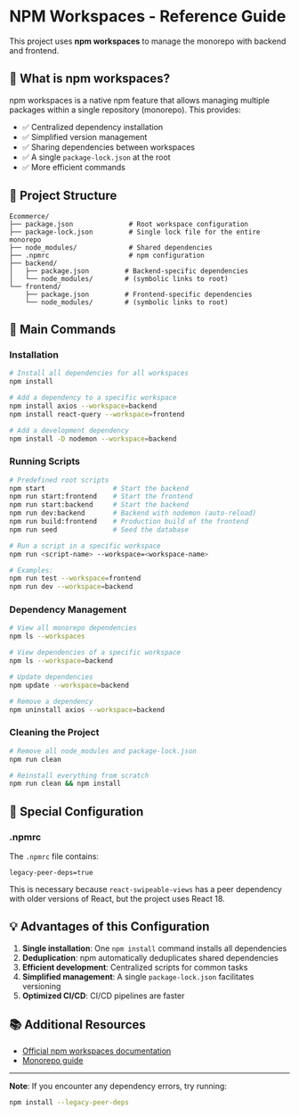# NPM Workspaces - Reference Guide

This project uses **npm workspaces** to manage the monorepo with backend and frontend.

## 🎯 What is npm workspaces?

npm workspaces is a native npm feature that allows managing multiple packages within a single repository (monorepo). This provides:

- ✅ Centralized dependency installation
- ✅ Simplified version management
- ✅ Sharing dependencies between workspaces
- ✅ A single `package-lock.json` at the root
- ✅ More efficient commands

## 📁 Project Structure

```
Ecommerce/
├── package.json              # Root workspace configuration
├── package-lock.json         # Single lock file for the entire monorepo
├── node_modules/             # Shared dependencies
├── .npmrc                    # npm configuration
├── backend/
│   ├── package.json         # Backend-specific dependencies
│   └── node_modules/        # (symbolic links to root)
└── frontend/
    ├── package.json         # Frontend-specific dependencies
    └── node_modules/        # (symbolic links to root)
```

## 🚀 Main Commands

### Installation

```bash
# Install all dependencies for all workspaces
npm install

# Add a dependency to a specific workspace
npm install axios --workspace=backend
npm install react-query --workspace=frontend

# Add a development dependency
npm install -D nodemon --workspace=backend
```

### Running Scripts

```bash
# Predefined root scripts
npm start                 # Start the backend
npm run start:frontend    # Start the frontend
npm run start:backend     # Start the backend
npm run dev:backend       # Backend with nodemon (auto-reload)
npm run build:frontend    # Production build of the frontend
npm run seed              # Seed the database

# Run a script in a specific workspace
npm run <script-name> --workspace=<workspace-name>

# Examples:
npm run test --workspace=frontend
npm run dev --workspace=backend
```

### Dependency Management

```bash
# View all monorepo dependencies
npm ls --workspaces

# View dependencies of a specific workspace
npm ls --workspace=backend

# Update dependencies
npm update --workspace=backend

# Remove a dependency
npm uninstall axios --workspace=backend
```

### Cleaning the Project

```bash
# Remove all node_modules and package-lock.json
npm run clean

# Reinstall everything from scratch
npm run clean && npm install
```

## 🔧 Special Configuration

### .npmrc

The `.npmrc` file contains:

```
legacy-peer-deps=true
```

This is necessary because `react-swipeable-views` has a peer dependency with older versions of React, but the project uses React 18.

## 💡 Advantages of this Configuration

1. **Single installation**: One `npm install` command installs all dependencies
2. **Deduplication**: npm automatically deduplicates shared dependencies
3. **Efficient development**: Centralized scripts for common tasks
4. **Simplified management**: A single `package-lock.json` facilitates versioning
5. **Optimized CI/CD**: CI/CD pipelines are faster

## 📚 Additional Resources

- [Official npm workspaces documentation](https://docs.npmjs.com/cli/v7/using-npm/workspaces)
- [Monorepo guide](https://monorepo.tools/)

---

**Note**: If you encounter any dependency errors, try running:

```bash
npm install --legacy-peer-deps
```
